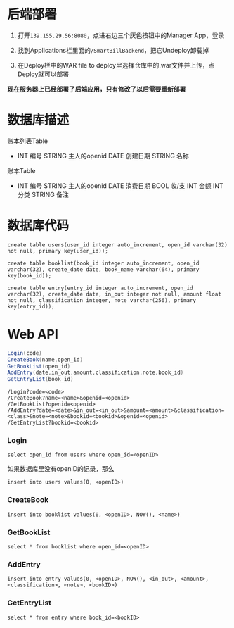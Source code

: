 # 后端部署

1. 打开``139.155.29.56:8080``，点进右边三个灰色按钮中的Manager App，登录

2. 找到Applications栏里面的``/SmartBillBackend``，把它Undeploy卸载掉

3. 在Deploy栏中的WAR file to deploy里选择仓库中的.war文件并上传，点Deploy就可以部署

**现在服务器上已经部署了后端应用，只有修改了以后需要重新部署**



# 数据库描述

账本列表Table

- INT	编号
  STRING	主人的openid
  DATE	创建日期
  STRING	名称

账本Table

- INT	编号
  STRING	主人的openid
  DATE	消费日期
  BOOL	收/支
  INT	金额
  INT	分类
  STRING	备注



# 数据库代码

```mysql
create table users(user_id integer auto_increment, open_id varchar(32) not null, primary key(user_id));
```

```mysql
create table booklist(book_id integer auto_increment, open_id varchar(32), create_date date, book_name varchar(64), primary key(book_id));
```

```mysql
create table entry(entry_id integer auto_increment, open_id varchar(32), create_date date, in_out integer not null, amount float not null, classification integer, note varchar(256), primary key(entry_id));
```



# Web API

```java
Login(code)
CreateBook(name,open_id)
GetBookList(open_id)
AddEntry(date,in_out,amount,classification,note,book_id)
GetEntryList(book_id)
```

```
/Login?code=<code>
/CreateBook?name=<name>&openid=<openid>
/GetBookList?openid=<openid>
/AddEntry?date=<date>&in_out=<in_out>&amount=<amount>&classification=<class>&note=<note>&bookid=<bookid>&openid=<openid>
/GetEntryList?bookid=<bookid>
```

### Login

```mysql
select open_id from users where open_id=<openID>
```

如果数据库里没有openID的记录，那么

```mysql
insert into users values(0, <openID>)
```

### CreateBook

```mysql
insert into booklist values(0, <openID>, NOW(), <name>)
```

### GetBookList

```mysql
select * from booklist where open_id=<openID>
```

### AddEntry

```mysql
insert into entry values(0, <openID>, NOW(), <in_out>, <amount>, <classification>, <note>, <bookID>)
```

### GetEntryList

```mysql
select * from entry where book_id=<bookID>
```

